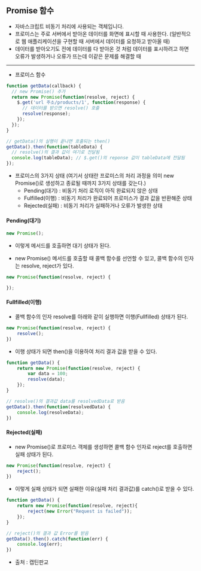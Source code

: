 ## Promise 함수
- 자바스크립트 비동기 처리에 사용되는 객체입니다.
- 프로미스는 주로 서버에서 받아온 데이터를 화면에 표시할 때 사용한다. (일반적으로 웹 애플리케이션을 구현할 때 서버에서 데이터를 요청하고 받아올 때)
- 데이터를 받아오기도 전에 데이터를 다 받아온 것 처럼 데이터를 표시하려고 하면 오류가 발생하거나 오류가 뜨는데 이같은 문제를 해결할 때
-----------------------------------------------------------------
- 프로미스 함수
```Javascript
function getData(callback) {
  // new Promise() 추가
  return new Promise(function(resolve, reject) {
    $.get('url 주소/products/1', function(response) {
      // 데이터를 받으면 resolve() 호출
      resolve(response);
    });
  });
}

// getData()의 실행이 끝나면 호출되는 then()
getData().then(function(tableData) {
  // resolve()의 결과 값이 여기로 전달됨
  console.log(tableData); // $.get()의 reponse 값이 tableData에 전달됨
});

```
- 프로미스의 3가지 상태 (여기서 상태란 프로미스의 처리 과정을 의미 new Promise()로 생성하고 종료될 때까지 3가지 상태를 갖는다.)
    - Pending(대기) : 비동기 처리 로직이 아직 완료되지 않은 상태
    - Fulfilled(이행) : 비동기 처리가 완료되어 프로미스가 결과 값을 반환해준 상태
    - Rejected(실패) : 비동기 처리가 실패하거나 오류가 발생한 상태

#### Pending(대기)
```Javascript
new Promise();

```
- 이렇게 메서드를 호출하면 대기 상태가 된다.

- new Promise() 메서드를 호출할 때 콜백 함수를 선언할 수 있고, 콜백 함수의 인자는 resolve, reject가 있다.
```Javascript
new Promise(function(resolve, reject) {

});
```

#### Fullfilled(이행)
- 콜백 함수의 인자 resolve를 아래와 같이 실행하면 이행(Fullfilled) 상태가 된다.
```Javascript
new Promise(function(resolve, reject) {
    resolve();
})
```
- 이행 상태가 되면 then()을 이용하여 처리 결과 값을 받을 수 있다.
```Javascript
function getData() {
    return new Promise(function(resolve, reject) {
        var data = 100;
        resolve(data);
    });
}

// resolve()의 결과값 data를 resolvedData로 받음
getData().then(function(resolvedData) {
    console.log(resolveData);
})
```

#### Rejected(실패)
- new Promise()로 프로미스 객체를 생성하면 콜백 함수 인자로 reject를 호출하면 실패 상태가 된다.
```Javascript
new Promise(function(resolve, reject) {
    reject();
})
```
- 이렇게 실패 상태가 되면 실패한 이유(실패 처리 결과값)를 catch()로 받을 수 있다.
```Javascript
function getData() {
    return new Promise(function(resolve, reject){
        reject(new Error("Request is failed"));
    });
}

// reject()의 결과 값 Error를 받음
getData().then().catch(function(err) {
    console.log(err);
})
```

- 출처 : 캡틴판교
